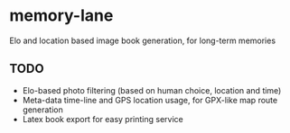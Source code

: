 # memory-lane
Elo and location based image book generation, for long-term memories

## TODO

- Elo-based photo filtering (based on human choice, location and time)
- Meta-data time-line and GPS location usage, for GPX-like map route generation
- Latex book export for easy printing service
